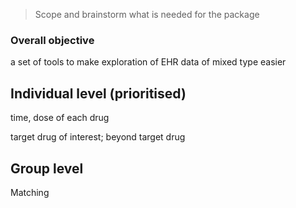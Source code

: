 > Scope and brainstorm what is needed for the package

### Overall objective

a set of tools to make exploration of EHR data of mixed type easier









## Individual level (prioritised)

time, dose of each drug

target drug of interest; beyond target drug 





## Group level

Matching 



